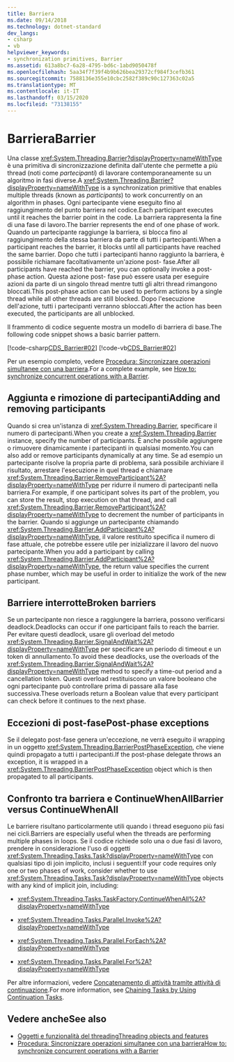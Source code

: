 ```yaml
---
title: Barriera
ms.date: 09/14/2018
ms.technology: dotnet-standard
dev_langs:
- csharp
- vb
helpviewer_keywords:
- synchronization primitives, Barrier
ms.assetid: 613a8bc7-6a28-4795-bd6c-1abd9050478f
ms.openlocfilehash: 5aa34f7f39f4b9b626bea29372cf984f3cefb361
ms.sourcegitcommit: 7588136e355e10cbc2582f389c90c127363c02a5
ms.translationtype: MT
ms.contentlocale: it-IT
ms.lasthandoff: 03/15/2020
ms.locfileid: "73138155"
---
```

# <a name="barrier"></a><span data-ttu-id="1b9b8-102">Barriera</span><span class="sxs-lookup"><span data-stu-id="1b9b8-102">Barrier</span></span>

<span data-ttu-id="1b9b8-103">Una classe <xref:System.Threading.Barrier?displayProperty=nameWithType> è una primitiva di sincronizzazione definita dall'utente che permette a più thread (noti come *partecipanti*) di lavorare contemporaneamente su un algoritmo in fasi diverse.</span><span class="sxs-lookup"><span data-stu-id="1b9b8-103">A <xref:System.Threading.Barrier?displayProperty=nameWithType> is a synchronization primitive that enables multiple threads (known as *participants*) to work concurrently on an algorithm in phases.</span></span> <span data-ttu-id="1b9b8-104">Ogni partecipante viene eseguito fino al raggiungimento del punto barriera nel codice.</span><span class="sxs-lookup"><span data-stu-id="1b9b8-104">Each participant executes until it reaches the barrier point in the code.</span></span> <span data-ttu-id="1b9b8-105">La barriera rappresenta la fine di una fase di lavoro.</span><span class="sxs-lookup"><span data-stu-id="1b9b8-105">The barrier represents the end of one phase of work.</span></span> <span data-ttu-id="1b9b8-106">Quando un partecipante raggiunge la barriera, si blocca fino al raggiungimento della stessa barriera da parte di tutti i partecipanti.</span><span class="sxs-lookup"><span data-stu-id="1b9b8-106">When a participant reaches the barrier, it blocks until all participants have reached the same barrier.</span></span> <span data-ttu-id="1b9b8-107">Dopo che tutti i partecipanti hanno raggiunto la barriera, è possibile richiamare facoltativamente un'azione post- fase.</span><span class="sxs-lookup"><span data-stu-id="1b9b8-107">After all participants have reached the barrier, you can optionally invoke a post-phase action.</span></span> <span data-ttu-id="1b9b8-108">Questa azione post- fase può essere usata per eseguire azioni da parte di un singolo thread mentre tutti gli altri thread rimangono bloccati.</span><span class="sxs-lookup"><span data-stu-id="1b9b8-108">This post-phase action can be used to perform actions by a single thread while all other threads are still blocked.</span></span> <span data-ttu-id="1b9b8-109">Dopo l'esecuzione dell'azione, tutti i partecipanti verranno sbloccati.</span><span class="sxs-lookup"><span data-stu-id="1b9b8-109">After the action has been executed, the participants are all unblocked.</span></span>  
  
 <span data-ttu-id="1b9b8-110">Il frammento di codice seguente mostra un modello di barriera di base.</span><span class="sxs-lookup"><span data-stu-id="1b9b8-110">The following code snippet shows a basic barrier pattern.</span></span>  
  
 [!code-csharp[CDS_Barrier#02](../../../samples/snippets/csharp/VS_Snippets_Misc/cds_barrier/cs/barrier.cs#02)]
 [!code-vb[CDS_Barrier#02](../../../samples/snippets/visualbasic/VS_Snippets_Misc/cds_barrier/vb/barrier_vb.vb#02)]  
  
 <span data-ttu-id="1b9b8-111">Per un esempio completo, vedere [Procedura: Sincronizzare operazioni simultanee con una barriera](how-to-synchronize-concurrent-operations-with-a-barrier.md).</span><span class="sxs-lookup"><span data-stu-id="1b9b8-111">For a complete example, see [How to: synchronize concurrent operations with a Barrier](how-to-synchronize-concurrent-operations-with-a-barrier.md).</span></span>  
  
## <a name="adding-and-removing-participants"></a><span data-ttu-id="1b9b8-112">Aggiunta e rimozione di partecipanti</span><span class="sxs-lookup"><span data-stu-id="1b9b8-112">Adding and removing participants</span></span>

 <span data-ttu-id="1b9b8-113">Quando si crea un'istanza di <xref:System.Threading.Barrier>, specificare il numero di partecipanti.</span><span class="sxs-lookup"><span data-stu-id="1b9b8-113">When you create a <xref:System.Threading.Barrier> instance, specify the number of participants.</span></span> <span data-ttu-id="1b9b8-114">È anche possibile aggiungere o rimuovere dinamicamente i partecipanti in qualsiasi momento.</span><span class="sxs-lookup"><span data-stu-id="1b9b8-114">You can also add or remove participants dynamically at any time.</span></span> <span data-ttu-id="1b9b8-115">Se ad esempio un partecipante risolve la propria parte di problema, sarà possibile archiviare il risultato, arrestare l'esecuzione in quel thread e chiamare <xref:System.Threading.Barrier.RemoveParticipant%2A?displayProperty=nameWithType> per ridurre il numero di partecipanti nella barriera.</span><span class="sxs-lookup"><span data-stu-id="1b9b8-115">For example, if one participant solves its part of the problem, you can store the result, stop execution on that thread, and call <xref:System.Threading.Barrier.RemoveParticipant%2A?displayProperty=nameWithType> to decrement the number of participants in the barrier.</span></span> <span data-ttu-id="1b9b8-116">Quando si aggiunge un partecipante chiamando <xref:System.Threading.Barrier.AddParticipant%2A?displayProperty=nameWithType>, il valore restituito specifica il numero di fase attuale, che potrebbe essere utile per inizializzare il lavoro del nuovo partecipante.</span><span class="sxs-lookup"><span data-stu-id="1b9b8-116">When you add a participant by calling <xref:System.Threading.Barrier.AddParticipant%2A?displayProperty=nameWithType>, the return value specifies the current phase number, which may be useful in order to initialize the work of the new participant.</span></span>  
  
## <a name="broken-barriers"></a><span data-ttu-id="1b9b8-117">Barriere interrotte</span><span class="sxs-lookup"><span data-stu-id="1b9b8-117">Broken barriers</span></span>

 <span data-ttu-id="1b9b8-118">Se un partecipante non riesce a raggiungere la barriera, possono verificarsi deadlock.</span><span class="sxs-lookup"><span data-stu-id="1b9b8-118">Deadlocks can occur if one participant fails to reach the barrier.</span></span> <span data-ttu-id="1b9b8-119">Per evitare questi deadlock, usare gli overload del metodo <xref:System.Threading.Barrier.SignalAndWait%2A?displayProperty=nameWithType> per specificare un periodo di timeout e un token di annullamento.</span><span class="sxs-lookup"><span data-stu-id="1b9b8-119">To avoid these deadlocks, use the overloads of the <xref:System.Threading.Barrier.SignalAndWait%2A?displayProperty=nameWithType> method to specify a time-out period and a cancellation token.</span></span> <span data-ttu-id="1b9b8-120">Questi overload restituiscono un valore booleano che ogni partecipante può controllare prima di passare alla fase successiva.</span><span class="sxs-lookup"><span data-stu-id="1b9b8-120">These overloads return a Boolean value that every participant can check before it continues to the next phase.</span></span>  
  
## <a name="post-phase-exceptions"></a><span data-ttu-id="1b9b8-121">Eccezioni di post-fase</span><span class="sxs-lookup"><span data-stu-id="1b9b8-121">Post-phase exceptions</span></span>

 <span data-ttu-id="1b9b8-122">Se il delegato post-fase genera un'eccezione, ne verrà eseguito il wrapping in un oggetto <xref:System.Threading.BarrierPostPhaseException>, che viene quindi propagato a tutti i partecipanti.</span><span class="sxs-lookup"><span data-stu-id="1b9b8-122">If the post-phase delegate throws an exception, it is wrapped in a <xref:System.Threading.BarrierPostPhaseException> object which is then propagated to all participants.</span></span>  
  
## <a name="barrier-versus-continuewhenall"></a><span data-ttu-id="1b9b8-123">Confronto tra barriera e ContinueWhenAll</span><span class="sxs-lookup"><span data-stu-id="1b9b8-123">Barrier versus ContinueWhenAll</span></span>

 <span data-ttu-id="1b9b8-124">Le barriere risultano particolarmente utili quando i thread eseguono più fasi nei cicli.</span><span class="sxs-lookup"><span data-stu-id="1b9b8-124">Barriers are especially useful when the threads are performing multiple phases in loops.</span></span> <span data-ttu-id="1b9b8-125">Se il codice richiede solo una o due fasi di lavoro, prendere in considerazione l'uso di oggetti <xref:System.Threading.Tasks.Task?displayProperty=nameWithType> con qualsiasi tipo di join implicito, inclusi i seguenti:</span><span class="sxs-lookup"><span data-stu-id="1b9b8-125">If your code requires only one or two phases of work, consider whether to use <xref:System.Threading.Tasks.Task?displayProperty=nameWithType> objects with any kind of implicit join, including:</span></span>  
  
- <xref:System.Threading.Tasks.TaskFactory.ContinueWhenAll%2A?displayProperty=nameWithType>  
  
- <xref:System.Threading.Tasks.Parallel.Invoke%2A?displayProperty=nameWithType>  
  
- <xref:System.Threading.Tasks.Parallel.ForEach%2A?displayProperty=nameWithType>  
  
- <xref:System.Threading.Tasks.Parallel.For%2A?displayProperty=nameWithType>  
  
 <span data-ttu-id="1b9b8-126">Per altre informazioni, vedere [Concatenamento di attività tramite attività di continuazione](../parallel-programming/chaining-tasks-by-using-continuation-tasks.md).</span><span class="sxs-lookup"><span data-stu-id="1b9b8-126">For more information, see [Chaining Tasks by Using Continuation Tasks](../parallel-programming/chaining-tasks-by-using-continuation-tasks.md).</span></span>  
  
## <a name="see-also"></a><span data-ttu-id="1b9b8-127">Vedere anche</span><span class="sxs-lookup"><span data-stu-id="1b9b8-127">See also</span></span>

- [<span data-ttu-id="1b9b8-128">Oggetti e funzionalità del threading</span><span class="sxs-lookup"><span data-stu-id="1b9b8-128">Threading objects and features</span></span>](threading-objects-and-features.md)
- [<span data-ttu-id="1b9b8-129">Procedura: Sincronizzare operazioni simultanee con una barriera</span><span class="sxs-lookup"><span data-stu-id="1b9b8-129">How to: synchronize concurrent operations with a Barrier</span></span>](how-to-synchronize-concurrent-operations-with-a-barrier.md)
